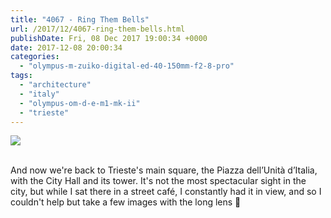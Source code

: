```yaml
---
title: "4067 - Ring Them Bells"
url: /2017/12/4067-ring-them-bells.html
publishDate: Fri, 08 Dec 2017 19:00:34 +0000
date: 2017-12-08 20:00:34
categories: 
  - "olympus-m-zuiko-digital-ed-40-150mm-f2-8-pro"
tags: 
  - "architecture"
  - "italy"
  - "olympus-om-d-e-m1-mk-ii"
  - "trieste"
---
```

<div class="container">
<div class="center"><a target="_blank" href="https://d25zfm9zpd7gm5.cloudfront.net/1200x1200/2017/20170525_174357_lr.jpg"><img class="webfeedsFeaturedVisual" src="https://d25zfm9zpd7gm5.cloudfront.net/0600x0600/2017/20170525_174357_lr.jpg" /></a></div>
</div>
<br />

And now we're back to Trieste's main square, the Piazza dell’Unità d’Italia, with the City Hall and its tower. It's not the most spectacular sight in the city, but while I sat there in a street café, I constantly had it in view, and so I couldn't help but take a few images with the long lens 🙂
